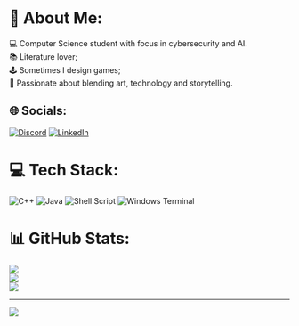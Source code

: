 # 💫 About Me:
💻 Computer Science student with focus in cybersecurity and AI.<br>📚 Literature lover;<br>🕹️ Sometimes I design games;<br>🎨 Passionate about blending art, technology and storytelling.


## 🌐 Socials:
[![Discord](https://img.shields.io/badge/Discord-%237289DA.svg?logo=discord&logoColor=white)](https://discord.gg/alana.ffreitas) [![LinkedIn](https://img.shields.io/badge/LinkedIn-%230077B5.svg?logo=linkedin&logoColor=white)](https://linkedin.com/in/alanaffreitas) 

# 💻 Tech Stack:
![C++](https://img.shields.io/badge/c++-%2300599C.svg?style=for-the-badge&logo=c%2B%2B&logoColor=white) ![Java](https://img.shields.io/badge/java-%23ED8B00.svg?style=for-the-badge&logo=openjdk&logoColor=white) ![Shell Script](https://img.shields.io/badge/shell_script-%23121011.svg?style=for-the-badge&logo=gnu-bash&logoColor=white) ![Windows Terminal](https://img.shields.io/badge/Windows%20Terminal-%234D4D4D.svg?style=for-the-badge&logo=windows-terminal&logoColor=white)
# 📊 GitHub Stats:
![](https://github-readme-stats.vercel.app/api?username=alanaffreitas&theme=dark&hide_border=false&include_all_commits=true&count_private=true)<br/>
![](https://github-readme-streak-stats.herokuapp.com/?user=alanaffreitas&theme=dark&hide_border=false)<br/>
![](https://github-readme-stats.vercel.app/api/top-langs/?username=alanaffreitas&theme=dark&hide_border=false&include_all_commits=true&count_private=true&layout=compact)

---
[![](https://visitcount.itsvg.in/api?id=alanaffreitas&icon=0&color=6)](https://visitcount.itsvg.in)

<!-- Proudly created with GPRM ( https://gprm.itsvg.in ) -->
